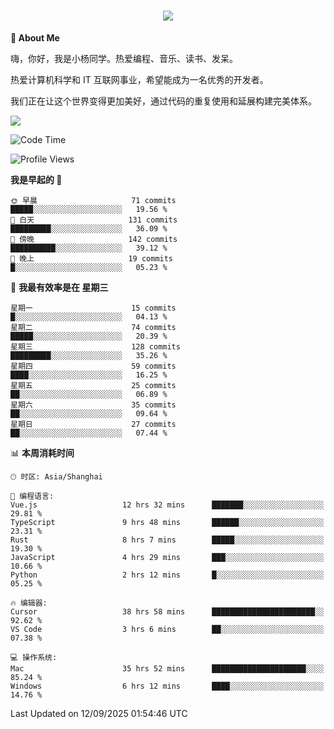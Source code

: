 
<h1 align="center">
	<a href="https://anify.cn/">
		<img src="https://readme-typing-svg.herokuapp.com/?lines=小🐑同学祝您今天愉快!;无期并非终点,而是重新定义起点的契机!&center=true&size=27&width=495">
	</a>
</h1>


**🤺 About Me**

嗨，你好，我是小杨同学。热爱编程、音乐、读书、发呆。

热爱计算机科学和 IT 互联网事业，希望能成为一名优秀的开发者。

我们正在让这个世界变得更加美好，通过代码的重复使用和延展构建完美体系。

<!-- https://github.com/anuraghazra/github-readme-stats -->
<img align="center" src="https://github-readme-stats.vercel.app/api/wakatime?username=wuqi&theme=transparent&hide_border=true&layout=compact&langs_count=220" />


<!--START_SECTION:waka-->
![Code Time](http://img.shields.io/badge/Code%20Time-4%2C246%20hrs%201%20min-blue)

![Profile Views](http://img.shields.io/badge/%E4%B8%AA%E4%BA%BA%E8%B5%84%E6%96%99%E8%A7%82%E7%9C%8B%E6%AC%A1%E6%95%B0-0-blue)

**我是早起的 🐤** 

```text
🌞 早晨                     71 commits          █████░░░░░░░░░░░░░░░░░░░░   19.56 % 
🌆 白天                     131 commits         █████████░░░░░░░░░░░░░░░░   36.09 % 
🌃 傍晚                     142 commits         ██████████░░░░░░░░░░░░░░░   39.12 % 
🌙 晚上                     19 commits          █░░░░░░░░░░░░░░░░░░░░░░░░   05.23 % 
```
📅 **我最有效率是在 星期三** 

```text
星期一                      15 commits          █░░░░░░░░░░░░░░░░░░░░░░░░   04.13 % 
星期二                      74 commits          █████░░░░░░░░░░░░░░░░░░░░   20.39 % 
星期三                      128 commits         █████████░░░░░░░░░░░░░░░░   35.26 % 
星期四                      59 commits          ████░░░░░░░░░░░░░░░░░░░░░   16.25 % 
星期五                      25 commits          ██░░░░░░░░░░░░░░░░░░░░░░░   06.89 % 
星期六                      35 commits          ██░░░░░░░░░░░░░░░░░░░░░░░   09.64 % 
星期日                      27 commits          ██░░░░░░░░░░░░░░░░░░░░░░░   07.44 % 
```


📊 **本周消耗时间** 

```text
🕑︎ 时区: Asia/Shanghai

💬 编程语言: 
Vue.js                   12 hrs 32 mins      ███████░░░░░░░░░░░░░░░░░░   29.81 % 
TypeScript               9 hrs 48 mins       ██████░░░░░░░░░░░░░░░░░░░   23.31 % 
Rust                     8 hrs 7 mins        █████░░░░░░░░░░░░░░░░░░░░   19.30 % 
JavaScript               4 hrs 29 mins       ███░░░░░░░░░░░░░░░░░░░░░░   10.66 % 
Python                   2 hrs 12 mins       █░░░░░░░░░░░░░░░░░░░░░░░░   05.25 % 

🔥 编辑器: 
Cursor                   38 hrs 58 mins      ███████████████████████░░   92.62 % 
VS Code                  3 hrs 6 mins        ██░░░░░░░░░░░░░░░░░░░░░░░   07.38 % 

💻 操作系统: 
Mac                      35 hrs 52 mins      █████████████████████░░░░   85.24 % 
Windows                  6 hrs 12 mins       ████░░░░░░░░░░░░░░░░░░░░░   14.76 % 
```


 Last Updated on 12/09/2025 01:54:46 UTC
<!--END_SECTION:waka-->



<!--
**wuqi-y/wuqi-y** is a ✨ _special_ ✨ repository because its `README.md` (this file) appears on your GitHub profile.

Here are some ideas to get you started:

- 🔭 I’m currently working on ...
- 🌱 I’m currently learning ...
- 👯 I’m looking to collaborate on ...
- 🤔 I’m looking for help with ...
- 💬 Ask me about ...
- 📫 How to reach me: ...
- 😄 Pronouns: ...
- ⚡ Fun fact: ...
-->
